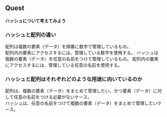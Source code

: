 ## Quest
**ハッシュについて考えてみよう**

### ハッシュと配列の違い  
配列は複数の要素（データ）を順番に数字で管理しているもの。  
配列内の要素にアクセスするには、管理している数字を使用する。
ハッシュは複数の要素（データ）を任意の名前をつけて管理しているもの。
配列内の要素にアクセスするには、管理している任意の名前を使用する。

### ハッシュと配列はそれぞれどのような用途に向いているのか
配列は、複数の要素（データ）をまとめて管理したい、かつ要素（データ）に対して任意の名前をつける必要がないケース。  
ハッシュは、任意の名前をつけて複数の要素（データ）をまとめて管理したいケース。